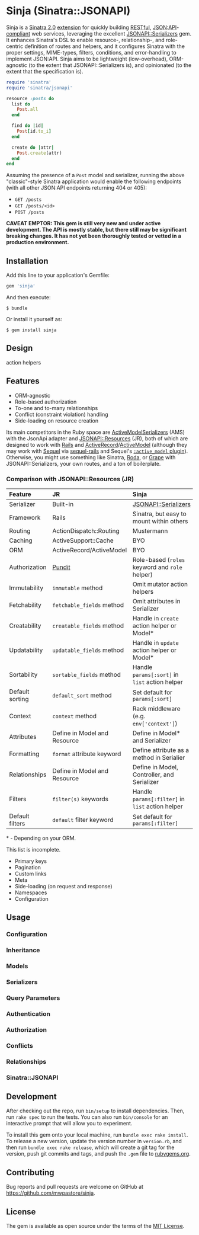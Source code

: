 # Sinja (Sinatra::JSONAPI)

Sinja is a [Sinatra 2.0][1] [extension][10] for quickly building [RESTful][11],
[JSON:API][2]-[compliant][7] web services, leveraging the excellent
[JSONAPI::Serializers][3] gem. It enhances Sinatra's DSL to enable resource-,
relationship-, and role-centric definition of routes and helpers, and it
configures Sinatra with the proper settings, MIME-types, filters, conditions,
and error-handling to implement JSON:API. Sinja aims to be lightweight
(low-overhead), ORM-agnostic (to the extent that JSONAPI::Serializers is), and
opinionated (to the extent that the specification is).

```ruby
require 'sinatra'
require 'sinatra/jsonapi'

resource :posts do
  list do
    Post.all
  end

  find do |id|
    Post[id.to_i]
  end

  create do |attr|
    Post.create(attr)
  end
end
```

Assuming the presence of a `Post` model and serializer, running the above
"classic"-style Sinatra application would enable the following endpoints (with
all other JSON:API endpoints returning 404 or 405):

* `GET /posts`
* `GET /posts/<id>`
* `POST /posts`

**CAVEAT EMPTOR: This gem is still very new and under active development. The
API is mostly stable, but there still may be significant breaking changes. It
has not yet been thoroughly tested or vetted in a production environment.**

## Installation

Add this line to your application's Gemfile:

```ruby
gem 'sinja'
```

And then execute:

    $ bundle

Or install it yourself as:

    $ gem install sinja

## Design

action helpers

## Features

* ORM-agnostic
* Role-based authorization
* To-one and to-many relationships
* Conflict (constraint violation) handling
* Side-loading on resource creation

Its main competitors in the Ruby space are [ActiveModelSerializers][12]
(AMS) with the JsonApi adapter and [JSONAPI::Resources][8] (JR), both of which
are designed to work with [Rails][16] and [ActiveRecord][17]/[ActiveModel][18]
(although they may work with [Sequel][13] via [sequel-rails][14] and Sequel's
[`:active_model` plugin][15]). Otherwise, you might use something like Sinatra,
[Roda][20], or [Grape][19] with JSONAPI::Serializers, your own routes, and a
ton of boilerplate.

### Comparison with JSONAPI::Resources (JR)

| Feature         | JR                           | Sinja                                            |
| :-------------- | :--------------------------- | :----------------------------------------------- |
| Serializer      | Built-in                     | [JSONAPI::Serializers][3]                        |
| Framework       | Rails                        | Sinatra, but easy to mount within others         |
| Routing         | ActionDispatch::Routing      | Mustermann                                       |
| Caching         | ActiveSupport::Cache         | BYO                                              |
| ORM             | ActiveRecord/ActiveModel     | BYO                                              |
| Authorization   | [Pundit][9]                  | Role-based (`roles` keyword and `role` helper)   |
| Immutability    | `immutable` method           | Omit mutator action helpers                      |
| Fetchability    | `fetchable_fields` method    | Omit attributes in Serializer                    |
| Creatability    | `creatable_fields` method    | Handle in `create` action helper or Model\*      |
| Updatability    | `updatable_fields` method    | Handle in `update` action helper or Model\*      |
| Sortability     | `sortable_fields` method     | Handle `params[:sort]` in `list` action helper   |
| Default sorting | `default_sort` method        | Set default for `params[:sort]`                  |
| Context         | `context` method             | Rack middleware (e.g. `env['context']`)          |
| Attributes      | Define in Model and Resource | Define in Model\* and Serializer                 |
| Formatting      | `format` attribute keyword   | Define attribute as a method in Serialier        |
| Relationships   | Define in Model and Resource | Define in Model, Controller, and Serializer      |
| Filters         | `filter(s)` keywords         | Handle `params[:filter]` in `list` action helper |
| Default filters | `default` filter keyword     | Set default for `params[:filter]`                |

\* - Depending on your ORM.

This list is incomplete.

* Primary keys
* Pagination
* Custom links
* Meta
* Side-loading (on request and response)
* Namespaces
* Configuration

## Usage

### Configuration

### Inheritance

### Models

### Serializers

### Query Parameters

### Authentication

### Authorization

### Conflicts

### Relationships

### Sinatra::JSONAPI

## Development

After checking out the repo, run `bin/setup` to install dependencies. Then, run
`rake spec` to run the tests. You can also run `bin/console` for an interactive
prompt that will allow you to experiment.

To install this gem onto your local machine, run `bundle exec rake install`. To
release a new version, update the version number in `version.rb`, and then run
`bundle exec rake release`, which will create a git tag for the version, push
git commits and tags, and push the `.gem` file to
[rubygems.org](https://rubygems.org).

## Contributing

Bug reports and pull requests are welcome on GitHub at
https://github.com/mwpastore/sinja.

## License

The gem is available as open source under the terms of the [MIT
License](http://opensource.org/licenses/MIT).

[1]: http://www.sinatrarb.com
[2]: http://jsonapi.org
[3]: https://github.com/fotinakis/jsonapi-serializers
[4]: http://www.rubydoc.info/github/rack/rack/master/Rack/URLMap
[5]: http://rodauth.jeremyevans.net
[6]: https://github.com/sinatra/sinatra/tree/master/rack-protection
[7]: http://jsonapi.org/format/
[8]: https://github.com/cerebris/jsonapi-resources
[9]: https://github.com/cerebris/jsonapi-resources#authorization
[10]: http://www.sinatrarb.com/extensions-wild.html
[11]: https://en.wikipedia.org/wiki/Representational_state_transfer
[12]: https://github.com/rails-api/active_model_serializers
[13]: http://sequel.jeremyevans.net
[14]: http://talentbox.github.io/sequel-rails/
[15]: http://sequel.jeremyevans.net/rdoc-plugins/classes/Sequel/Plugins/ActiveModel.html
[16]: http://rubyonrails.org
[17]: https://github.com/rails/rails/tree/master/activerecord
[18]: https://github.com/rails/rails/tree/master/activemodel
[19]: http://www.ruby-grape.org
[20]: http://roda.jeremyevans.net
